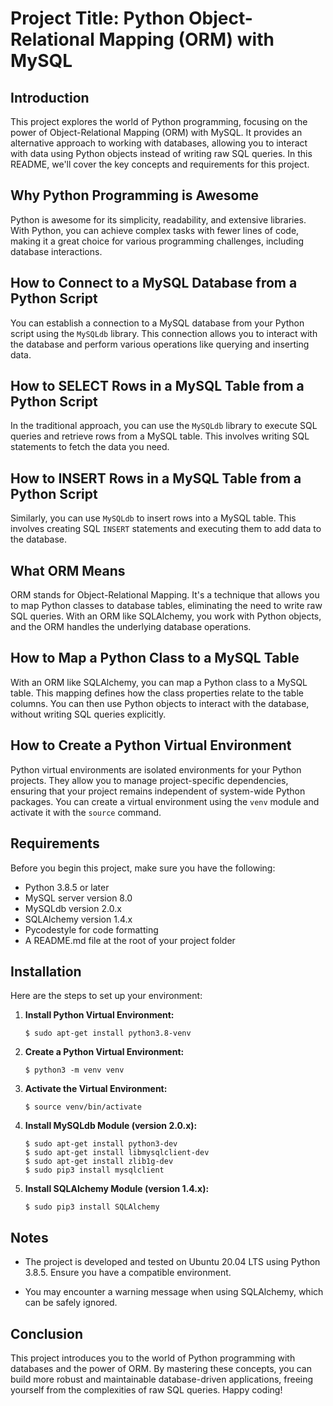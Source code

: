 # Project Title: Python Object-Relational Mapping (ORM) with MySQL

## Introduction
This project explores the world of Python programming, focusing on the power of Object-Relational Mapping (ORM) with MySQL. It provides an alternative approach to working with databases, allowing you to interact with data using Python objects instead of writing raw SQL queries. In this README, we'll cover the key concepts and requirements for this project.

## Why Python Programming is Awesome
Python is awesome for its simplicity, readability, and extensive libraries. With Python, you can achieve complex tasks with fewer lines of code, making it a great choice for various programming challenges, including database interactions.

## How to Connect to a MySQL Database from a Python Script
You can establish a connection to a MySQL database from your Python script using the `MySQLdb` library. This connection allows you to interact with the database and perform various operations like querying and inserting data.

## How to SELECT Rows in a MySQL Table from a Python Script
In the traditional approach, you can use the `MySQLdb` library to execute SQL queries and retrieve rows from a MySQL table. This involves writing SQL statements to fetch the data you need.

## How to INSERT Rows in a MySQL Table from a Python Script
Similarly, you can use `MySQLdb` to insert rows into a MySQL table. This involves creating SQL `INSERT` statements and executing them to add data to the database.

## What ORM Means
ORM stands for Object-Relational Mapping. It's a technique that allows you to map Python classes to database tables, eliminating the need to write raw SQL queries. With an ORM like SQLAlchemy, you work with Python objects, and the ORM handles the underlying database operations.

## How to Map a Python Class to a MySQL Table
With an ORM like SQLAlchemy, you can map a Python class to a MySQL table. This mapping defines how the class properties relate to the table columns. You can then use Python objects to interact with the database, without writing SQL queries explicitly.

## How to Create a Python Virtual Environment
Python virtual environments are isolated environments for your Python projects. They allow you to manage project-specific dependencies, ensuring that your project remains independent of system-wide Python packages. You can create a virtual environment using the `venv` module and activate it with the `source` command.

## Requirements
Before you begin this project, make sure you have the following:

- Python 3.8.5 or later
- MySQL server version 8.0
- MySQLdb version 2.0.x
- SQLAlchemy version 1.4.x
- Pycodestyle for code formatting
- A README.md file at the root of your project folder

## Installation
Here are the steps to set up your environment:

1. **Install Python Virtual Environment:**
   ```
   $ sudo apt-get install python3.8-venv
   ```

2. **Create a Python Virtual Environment:**
   ```
   $ python3 -m venv venv
   ```

3. **Activate the Virtual Environment:**
   ```
   $ source venv/bin/activate
   ```

4. **Install MySQLdb Module (version 2.0.x):**
   ```
   $ sudo apt-get install python3-dev
   $ sudo apt-get install libmysqlclient-dev
   $ sudo apt-get install zlib1g-dev
   $ sudo pip3 install mysqlclient
   ```

5. **Install SQLAlchemy Module (version 1.4.x):**
   ```
   $ sudo pip3 install SQLAlchemy
   ```

## Notes
- The project is developed and tested on Ubuntu 20.04 LTS using Python 3.8.5. Ensure you have a compatible environment.

- You may encounter a warning message when using SQLAlchemy, which can be safely ignored.

## Conclusion
This project introduces you to the world of Python programming with databases and the power of ORM. By mastering these concepts, you can build more robust and maintainable database-driven applications, freeing yourself from the complexities of raw SQL queries. Happy coding!

